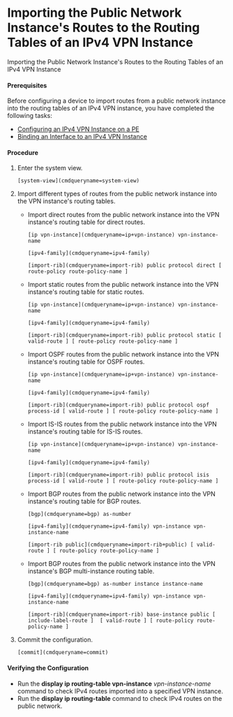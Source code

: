 Importing the Public Network Instance's Routes to the Routing Tables of an IPv4 VPN Instance
============================================================================================

Importing the Public Network Instance's Routes to the Routing Tables of an IPv4 VPN Instance

#### Prerequisites

Before configuring a device to import routes from a public network instance into the routing tables of an IPv4 VPN instance, you have completed the following tasks:

* [Configuring an IPv4 VPN Instance on a PE](vrp_L3VPNv4_cfg_0007.html)
* [Binding an Interface to an IPv4 VPN Instance](vrp_L3VPNv4_cfg_0008.html)

#### Procedure

1. Enter the system view.
   
   
   ```
   [system-view](cmdqueryname=system-view)
   ```
2. Import different types of routes from the public network instance into the VPN instance's routing tables.
   * Import direct routes from the public network instance into the VPN instance's routing table for direct routes.
     ```
     [ip vpn-instance](cmdqueryname=ip+vpn-instance) vpn-instance-name
     ```
     ```
     [ipv4-family](cmdqueryname=ipv4-family)
     ```
     ```
     [import-rib](cmdqueryname=import-rib) public protocol direct [ route-policy route-policy-name ]
     ```
   * Import static routes from the public network instance into the VPN instance's routing table for static routes.
     ```
     [ip vpn-instance](cmdqueryname=ip+vpn-instance) vpn-instance-name
     ```
     ```
     [ipv4-family](cmdqueryname=ipv4-family)
     ```
     ```
     [import-rib](cmdqueryname=import-rib) public protocol static [ valid-route ] [ route-policy route-policy-name ]
     ```
   * Import OSPF routes from the public network instance into the VPN instance's routing table for OSPF routes.
     ```
     [ip vpn-instance](cmdqueryname=ip+vpn-instance) vpn-instance-name
     ```
     ```
     [ipv4-family](cmdqueryname=ipv4-family)
     ```
     ```
     [import-rib](cmdqueryname=import-rib) public protocol ospf process-id [ valid-route ] [ route-policy route-policy-name ]
     ```
   * Import IS-IS routes from the public network instance into the VPN instance's routing table for IS-IS routes.
     ```
     [ip vpn-instance](cmdqueryname=ip+vpn-instance) vpn-instance-name
     ```
     ```
     [ipv4-family](cmdqueryname=ipv4-family)
     ```
     ```
     [import-rib](cmdqueryname=import-rib) public protocol isis process-id [ valid-route ] [ route-policy route-policy-name ]
     ```
   * Import BGP routes from the public network instance into the VPN instance's routing table for BGP routes.
     ```
     [bgp](cmdqueryname=bgp) as-number
     ```
     ```
     [ipv4-family](cmdqueryname=ipv4-family) vpn-instance vpn-instance-name
     ```
     ```
     [import-rib public](cmdqueryname=import-rib+public) [ valid-route ] [ route-policy route-policy-name ]
     ```
   * Import BGP routes from the public network instance into the VPN instance's BGP multi-instance routing table.
     ```
     [bgp](cmdqueryname=bgp) as-number instance instance-name
     ```
     ```
     [ipv4-family](cmdqueryname=ipv4-family) vpn-instance vpn-instance-name
     ```
     ```
     [import-rib](cmdqueryname=import-rib) base-instance public [ include-label-route ]  [ valid-route ] [ route-policy route-policy-name ]
     ```
3. Commit the configuration.
   
   
   ```
   [commit](cmdqueryname=commit)
   ```

#### Verifying the Configuration

* Run the **display ip routing-table vpn-instance** *vpn-instance-name* command to check IPv4 routes imported into a specified VPN instance.
* Run the **display ip routing-table** command to check IPv4 routes on the public network.